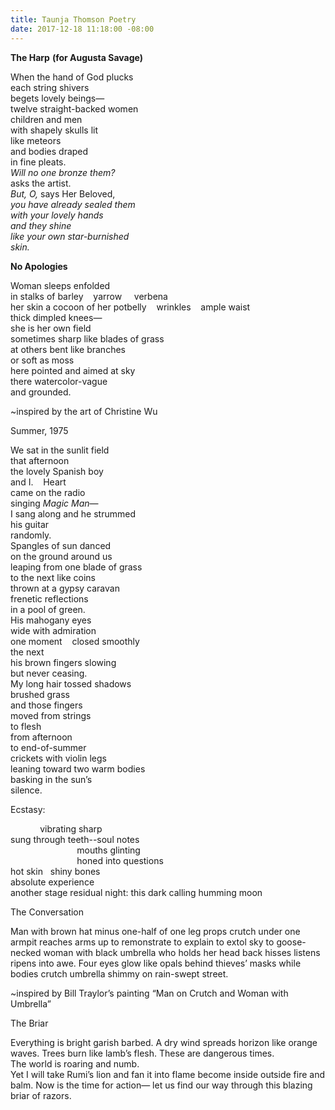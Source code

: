 ```yaml
---
title: Taunja Thomson Poetry
date: 2017-12-18 11:18:00 -08:00
---
```


**The Harp**
**(for Augusta Savage)**

When the hand of God plucks<br>
each string shivers<br>
begets lovely beings—<br>
twelve straight-backed women<br>
children and men<br>
with shapely skulls lit<br>
like meteors<br>
and bodies draped<br>
in fine pleats.<br>
*Will no one bronze them?*<br>
asks the artist.<br>
*But, O,* says Her Beloved,<br>
*you have already sealed them*<br>
*with your lovely hands*<br>
*and they shine*<br>
*like your own star-burnished*<br>
*skin.*<br>


**No Apologies**

Woman sleeps enfolded<br> 
in stalks of barley&nbsp;&nbsp;&nbsp;&nbsp;yarrow&nbsp;&nbsp;&nbsp;&nbsp;&nbsp;verbena<br>
her skin a cocoon of her potbelly&nbsp;&nbsp;&nbsp;&nbsp;wrinkles&nbsp;&nbsp;&nbsp;&nbsp;ample waist<br>
thick dimpled knees—<br>
she is her own field<br>
sometimes sharp like blades of grass<br>
at others bent like branches<br>
or soft as moss<br>
here pointed and aimed at sky<br>
there watercolor-vague<br>
and grounded.<br>






~inspired by the art of Christine Wu

Summer, 1975

We sat in the sunlit field<br>
that afternoon<br>
the lovely Spanish boy<br>
and I.&nbsp;&nbsp;&nbsp;&nbsp;Heart<br>
came on the radio<br>
singing *Magic Man*—<br>
I sang along and he strummed<br>
his guitar<br>
randomly.<br>
Spangles of sun danced<br>
on the ground around us<br>
leaping from one blade of grass<br>
to the next like coins<br>
thrown at a gypsy caravan<br>
frenetic reflections<br>
in a pool of green.<br>
His mahogany eyes<br>
wide with admiration<br>
one moment&nbsp;&nbsp;&nbsp;&nbsp;closed smoothly<br>
the next<br>
his brown fingers slowing<br>
but never ceasing.<br>
My long hair tossed shadows<br>
brushed grass<br>
and those fingers<br>
moved from strings<br>
to flesh<br>
from afternoon<br>
to end-of-summer<br>
crickets with violin legs<br>
leaning toward two warm bodies<br>
basking in the sun’s<br>
silence.<br>


Ecstasy:

&nbsp;&nbsp;&nbsp;&nbsp;&nbsp;&nbsp;&nbsp;&nbsp;&nbsp;&nbsp;&nbsp;&nbsp;vibrating sharp<br>
sung through teeth--soul notes<br>
&nbsp;&nbsp;&nbsp;&nbsp;&nbsp;&nbsp;&nbsp;&nbsp;&nbsp;&nbsp;&nbsp;&nbsp;&nbsp;&nbsp;&nbsp;&nbsp;&nbsp;&nbsp;&nbsp;&nbsp;&nbsp;&nbsp;&nbsp;&nbsp;&nbsp;&nbsp;&nbsp;mouths glinting<br>
&nbsp;&nbsp;&nbsp;&nbsp;&nbsp;&nbsp;&nbsp;&nbsp;&nbsp;&nbsp;&nbsp;&nbsp;&nbsp;&nbsp;&nbsp;&nbsp;&nbsp;&nbsp;&nbsp;&nbsp;&nbsp;&nbsp;&nbsp;&nbsp;&nbsp;&nbsp;&nbsp;honed into questions<br>
hot skin&nbsp;&nbsp;&nbsp;shiny bones<br>
absolute experience<br>
another stage
residual night: this dark
calling
humming moon


































The Conversation

Man with brown hat
minus one-half 
of one leg
props crutch 
under one armpit
reaches arms up 
to remonstrate    to explain    to extol sky
to goose-necked woman
with black umbrella
who holds her head back
hisses    listens    ripens into awe.
Four eyes glow like opals
behind thieves’ masks
while bodies    crutch    umbrella
shimmy on rain-swept street.






















~inspired by Bill Traylor’s painting “Man on Crutch and Woman with Umbrella”






The Briar

Everything is bright    garish    barbed.
A dry wind spreads 
horizon like orange waves.
Trees burn like lamb’s flesh.
These are dangerous times.  
The world is roaring
and numb.  
Yet I will take Rumi’s lion
and fan it into flame
become inside    outside
fire and balm.
Now is the time for action—
let us find our way
through this blazing briar
of razors.



